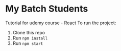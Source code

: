 # My Batch Students
Tutorial for udemy course - React
To run the project:

1. Clone this repo
2. Run `npm install`
3. Run `npm start`
